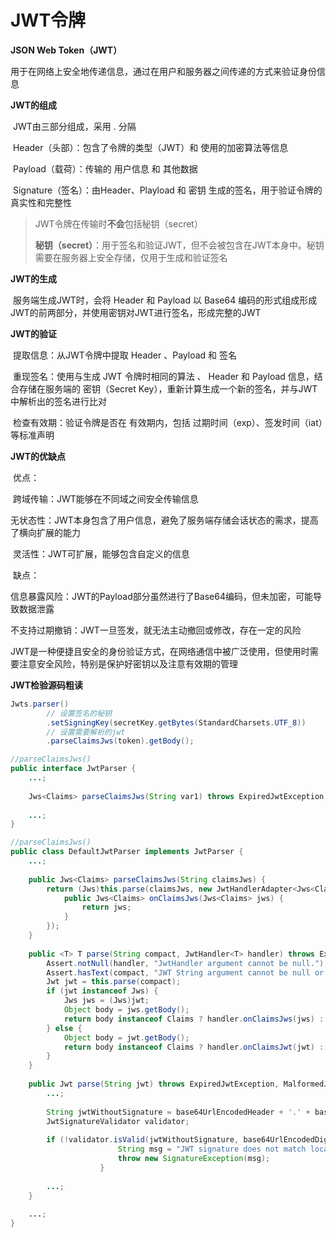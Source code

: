 # JWT令牌



**JSON Web Token（JWT）** 

​	用于在网络上安全地传递信息，通过在用户和服务器之间传递的方式来验证身份信息



**JWT的组成**

​	JWT由三部分组成，采用 . 分隔

​	Header（头部）：包含了令牌的类型（JWT）和 使用的加密算法等信息

​	Payload（载荷）：传输的 用户信息 和 其他数据

​	Signature（签名）：由Header、Playload 和 密钥 生成的签名，用于验证令牌的真实性和完整性

> JWT令牌在传输时**不会**包括秘钥（secret）
>
> **秘钥（secret）**：用于签名和验证JWT，但不会被包含在JWT本身中。秘钥需要在服务器上安全存储，仅用于生成和验证签名



**JWT的生成**

​	服务端生成JWT时，会将 Header 和 Payload 以 Base64 编码的形式组成形成JWT的前两部分，并使用密钥对JWT进行签名，形成完整的JWT



**JWT的验证**

​	提取信息：从JWT令牌中提取 Header 、Payload 和 签名

​	重现签名：使用与生成 JWT 令牌时相同的算法 、 Header 和 Payload 信息，结合存储在服务端的 密钥（Secret Key），重新计算生成一个新的签名，并与JWT中解析出的签名进行比对

​	检查有效期：验证令牌是否在 有效期内，包括 过期时间（exp）、签发时间（iat）等标准声明	



**JWT的优缺点**

​	优点：

​		跨域传输：JWT能够在不同域之间安全传输信息

​		无状态性：JWT本身包含了用户信息，避免了服务端存储会话状态的需求，提高了横向扩展的能力

​		灵活性：JWT可扩展，能够包含自定义的信息

​	缺点：

​		信息暴露风险：JWT的Payload部分虽然进行了Base64编码，但未加密，可能导致数据泄露

​		不支持过期撤销：JWT一旦签发，就无法主动撤回或修改，存在一定的风险

​	JWT是一种便捷且安全的身份验证方式，在网络通信中被广泛使用，但使用时需要注意安全风险，特别是保护好密钥以及注意有效期的管理



**JWT检验源码粗读**

```java
Jwts.parser()
        // 设置签名的秘钥
        .setSigningKey(secretKey.getBytes(StandardCharsets.UTF_8))
        // 设置需要解析的jwt
        .parseClaimsJws(token).getBody();

//parseClaimsJws()
public interface JwtParser {
    ...;
    
    Jws<Claims> parseClaimsJws(String var1) throws ExpiredJwtException, UnsupportedJwtException, MalformedJwtException, SignatureException, IllegalArgumentException;
    
    ...;
}

//parseClaimsJws()
public class DefaultJwtParser implements JwtParser {
    ...;
    
    public Jws<Claims> parseClaimsJws(String claimsJws) {
        return (Jws)this.parse(claimsJws, new JwtHandlerAdapter<Jws<Claims>>() {
            public Jws<Claims> onClaimsJws(Jws<Claims> jws) {
                return jws;
            }
        });
    }
    
    public <T> T parse(String compact, JwtHandler<T> handler) throws ExpiredJwtException, MalformedJwtException, SignatureException {
        Assert.notNull(handler, "JwtHandler argument cannot be null.");
        Assert.hasText(compact, "JWT String argument cannot be null or empty.");
        Jwt jwt = this.parse(compact);
        if (jwt instanceof Jws) {
            Jws jws = (Jws)jwt;
            Object body = jws.getBody();
            return body instanceof Claims ? handler.onClaimsJws(jws) : handler.onPlaintextJws(jws);
        } else {
            Object body = jwt.getBody();
            return body instanceof Claims ? handler.onClaimsJwt(jwt) : handler.onPlaintextJwt(jwt);
        }
    }
    
    public Jwt parse(String jwt) throws ExpiredJwtException, MalformedJwtException, SignatureException {
        ...;
        
        String jwtWithoutSignature = base64UrlEncodedHeader + '.' + base64UrlEncodedPayload;
        JwtSignatureValidator validator;
        
        if (!validator.isValid(jwtWithoutSignature, base64UrlEncodedDigest)) {
                        String msg = "JWT signature does not match locally computed signature. JWT validity cannot be asserted and should not be trusted.";
                        throw new SignatureException(msg);
                    }
        
        ...;
    }
    
    ...;
}
```